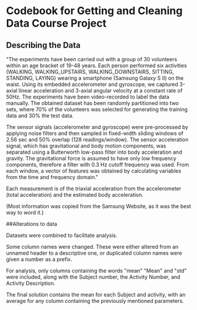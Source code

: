# Codebook for Getting and Cleaning Data Course Project

## Describing the Data

"The experiments have been carried out with a group of 30 volunteers within an age bracket of 19-48 years. Each person performed six activities (WALKING, WALKING_UPSTAIRS, WALKING_DOWNSTAIRS, SITTING, STANDING, LAYING) wearing a smartphone (Samsung Galaxy S II) on the waist. Using its embedded accelerometer and gyroscope, we captured 3-axial linear acceleration and 3-axial angular velocity at a constant rate of 50Hz. The experiments have been video-recorded to label the data manually. The obtained dataset has been randomly partitioned into two sets, where 70% of the volunteers was selected for generating the training data and 30% the test data. 

The sensor signals (accelerometer and gyroscope) were pre-processed by applying noise filters and then sampled in fixed-width sliding windows of 2.56 sec and 50% overlap (128 readings/window). The sensor acceleration signal, which has gravitational and body motion components, was separated using a Butterworth low-pass filter into body acceleration and gravity. The gravitational force is assumed to have only low frequency components, therefore a filter with 0.3 Hz cutoff frequency was used. From each window, a vector of features was obtained by calculating variables from the time and frequency domain."

Each measurement is of the triaxial acceleration from the accelerometer (total acceleration) and the estimated body acceleration. 

(Most information was copied from the Samsung Website, as it was the best way to word it.)

##Alterations to data

Datasets were combined to facilitate analysis.

Some column names were changed. These were either altered from an unnamed header to a descriptive one, or duplicated column names were given a number as a prefix.

For analysis, only columns containing the words "mean" "Mean" and "std" were included, along with the Subject number, the Activity Number, and Activity Description.

The final solution contains the mean for each Subject and activity, with an average for any column containing the previously mentioned parameters. 
